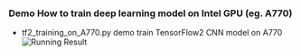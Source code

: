 ### Demo How to train deep learning model on Intel GPU (eg. A770)
+ tf2_training_on_A770.py demo train TensorFlow2 CNN model on A770
![Running Result](https://user-images.githubusercontent.com/59691336/211455449-acb71923-bc7f-49d9-bb76-485f939779fc.png)

